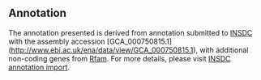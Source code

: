 
Annotation
----------

The annotation presented is derived from annotation submitted to
[INSDC](http://www.insdc.org) with the assembly accession [GCA\_000750815.1]
(http://www.ebi.ac.uk/ena/data/view/GCA_000750815.1),
with additional non-coding genes from
[Rfam](http://rfam.xfam.org/). For more details, please visit [INSDC
annotation import](http://ensemblgenomes.org/info/data/insdc_annotation).
